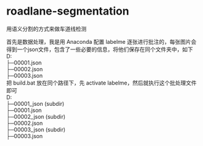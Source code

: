 # roadlane-segmentation
用语义分割的方式来做车道线检测

首先是数据处理，我是用 Anaconda 配置 labelme 逐张进行批注的，每张图片会得到一个json文件，包含了一些必要的信息，将他们保存在同个文件夹中，如下</br>
D:</br>
├─00001.json</br>
├─00002.json</br>
├─00003.json</br>
把 build.bat 放在同个路径下，先 activate labelme，然后就执行这个批处理文件即可</br>
D:</br>
├─00001_json (subdir)</br>
├─00001.json</br>
├─00002_json (subdir)</br>
├─00002.json</br>
├─00003_json (subdir)</br>
├─00003.json</br>
